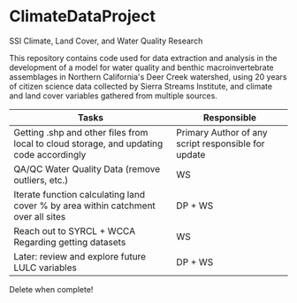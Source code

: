 # ClimateDataProject
SSI Climate, Land Cover, and Water Quality Research

This repository contains code used for data extraction and analysis in the development of a model for water quality and benthic macroinvertebrate assemblages in Northern California's Deer Creek watershed, using 20 years of citizen science data collected by Sierra Streams Institute, and climate and land cover variables gathered from multiple sources.

Tasks | Responsible
------- | --------
Getting .shp and other files from local to cloud storage, and updating code accordingly | Primary Author of any script responsible for update
QA/QC Water Quality Data (remove outliers, etc.) | WS
Iterate function calculating land cover % by area within catchment over all sites | DP + WS
Reach out to SYRCL + WCCA Regarding getting datasets | WS
Later: review and explore future LULC variables | DP + WS

Delete when complete!
